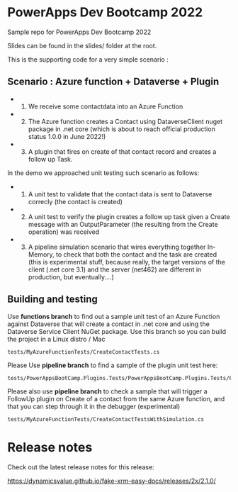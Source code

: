 # PowerApps Dev Bootcamp 2022
Sample repo for PowerApps Dev Bootcamp 2022

Slides can be found in the slides/ folder at the root.

This is the supporting code for a very simple scenario :

## Scenario : Azure function + Dataverse + Plugin

- 1) We receive some contactdata into an Azure Function
- 2) The Azure function creates a Contact using DataverseClient nuget package in .net core (which is about to reach official production status 1.0.0 in June 2022!)
- 3) A plugin that fires on create of that contact record and creates a follow up Task.

In the demo we approached unit testing such scenario as follows:

- 1) A unit test to validate that the contact data is sent to Dataverse correcly (the contact is created)
- 2) A unit test to verify the plugin creates a follow up task given a Create message with an OutputParameter (the resulting from the Create operation) was received
- 3) A pipeline simulation scenario that wires everything together In-Memory, to check that both the contact and the task are created (this is experimental stuff, because really, the target versions of the client (.net core 3.1) and the server (net462) are different in production, but eventually....)

## Building and testing

Use **functions branch** to find out a sample unit test of an Azure Function against Dataverse that will create a contact in .net core and using the Dataverse Service Client NuGet package. Use this branch so you can build the project in a Linux distro / Mac

    tests/MyAzureFunctionTests/CreateContactTests.cs

Please Use **pipeline branch** to find a sample of the plugin unit test here:

    tests/PowerAppsBootCamp.Plugins.Tests/PowerAppsBootCamp.Plugins.Tests/FollowUpPluginTests.cs


Please also use **pipeline branch** to check a sample that will trigger a FollowUp plugin on Create of a contact from the same Azure function, and that you can step through it in the debugger (experimental)

    tests/MyAzureFunctionTests/CreateContactTestsWithSimulation.cs

# Release notes

Check out the latest release notes for this release:

https://dynamicsvalue.github.io/fake-xrm-easy-docs/releases/2x/2.1.0/
